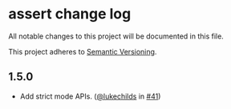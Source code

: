 # assert change log

All notable changes to this project will be documented in this file.

This project adheres to [Semantic Versioning](http://semver.org/).

## 1.5.0

- Add strict mode APIs. ([@lukechilds](https://github.com/lukechilds) in [#41](https://github.com/browserify/commonjs-assert/pull/41))
